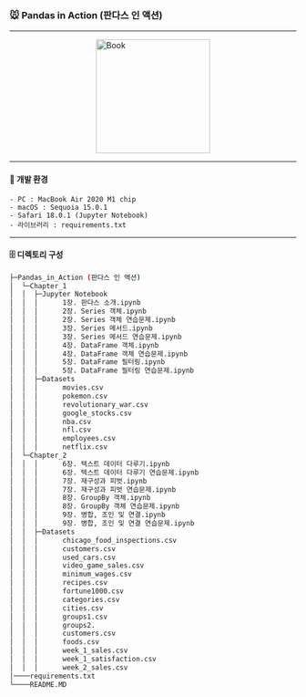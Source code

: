 ### 🐭 Pandas in Action (판다스 인 액션)

---
<img src="https://image.yes24.com/goods/112208378/XL.jpg" alt="Book" style="width: 200px; display: block; margin-left: auto; margin-right: auto;">

---
#### 🙈 개발 환경
	- PC : MacBook Air 2020 M1 chip
	- macOS : Sequoia 15.0.1
	- Safari 18.0.1 (Jupyter Notebook)
	- 라이브러리 : requirements.txt
---
#### 🗄️ 디렉토리 구성
```sh
├─Pandas_in_Action (판다스 인 액션)
│  └─Chapter_1
│  │  ├─Jupyter Notebook
│  │  │      1장. 판다스 소개.ipynb
│  │  │      2장. Series 객체.ipynb
│  │  │      2장. Series 객체 연습문제.ipynb
│  │  │      3장. Series 메서드.ipynb
│  │  │      3장. Series 메서드 연습문제.ipynb
│  │  │      4장. DataFrame 객체.ipynb
│  │  │      4장. DataFrame 객체 연습문제.ipynb
│  │  │      5장. DataFrame 필터링.ipynb
│  │  │      5장. DataFrame 필터링 연습문제.ipynb
│  │  ├─Datasets
│  │  │      movies.csv
│  │  │      pokemon.csv
│  │  │      revolutionary_war.csv
│  │  │      google_stocks.csv
│  │  │      nba.csv
│  │  │      nfl.csv
│  │  │      employees.csv
│  │  │      netflix.csv
│  └─Chapter_2
│  │  │      6장. 텍스트 데이터 다루기.ipynb
│  │  │      6장. 텍스트 데이터 다루기 연습문제.ipynb
│  │  │      7장. 재구성과 피벗.ipynb
│  │  │      7장. 재구성과 피벗 연습문제.ipynb
│  │  │      8장. GroupBy 객체.ipynb
│  │  │      8장. GroupBy 객체 연습문제.ipynb
│  │  │      9장. 병합, 조인 및 연결.ipynb
│  │  │      9장. 병합, 조인 및 연결 연습문제.ipynb
│  │  ├─Datasets
│  │  │      chicago_food_inspections.csv
│  │  │      customers.csv
│  │  │      used_cars.csv
│  │  │      video_game_sales.csv
│  │  │      minimum_wages.csv
│  │  │      recipes.csv
│  │  │      fortune1000.csv
│  │  │      categories.csv
│  │  │      cities.csv
│  │  │      groups1.csv
│  │  │      groups2.
│  │  │      customers.csv
│  │  │      foods.csv
│  │  │      week_1_sales.csv
│  │  │      week_1_satisfaction.csv
│  │  │      week_2_sales.csv
│────requirements.txt
└────README.MD
```

